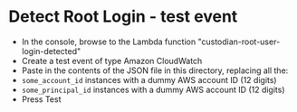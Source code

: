 # Detect Root Login - test event
* In the console, browse to the Lambda function "custodian-root-user-login-detected"
* Create a test event of type Amazon CloudWatch
* Paste in the contents of the JSON file in this directory, replacing all the:
 * `some_account_id` instances with a dummy AWS account ID (12 digits)
 * `some_principal_id` instances with a dummy AWS account ID (12 digits)
* Press Test
